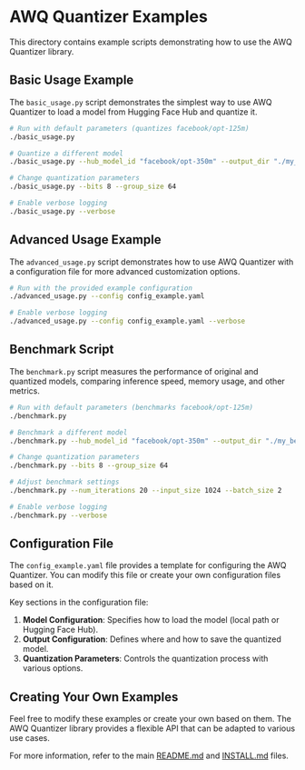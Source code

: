 # AWQ Quantizer Examples

This directory contains example scripts demonstrating how to use the AWQ Quantizer library.

## Basic Usage Example

The `basic_usage.py` script demonstrates the simplest way to use AWQ Quantizer to load a model from Hugging Face Hub and quantize it.

```bash
# Run with default parameters (quantizes facebook/opt-125m)
./basic_usage.py

# Quantize a different model
./basic_usage.py --hub_model_id "facebook/opt-350m" --output_dir "./my_quantized_model"

# Change quantization parameters
./basic_usage.py --bits 8 --group_size 64

# Enable verbose logging
./basic_usage.py --verbose
```

## Advanced Usage Example

The `advanced_usage.py` script demonstrates how to use AWQ Quantizer with a configuration file for more advanced customization options.

```bash
# Run with the provided example configuration
./advanced_usage.py --config config_example.yaml

# Enable verbose logging
./advanced_usage.py --config config_example.yaml --verbose
```

## Benchmark Script

The `benchmark.py` script measures the performance of original and quantized models, comparing inference speed, memory usage, and other metrics.

```bash
# Run with default parameters (benchmarks facebook/opt-125m)
./benchmark.py

# Benchmark a different model
./benchmark.py --hub_model_id "facebook/opt-350m" --output_dir "./my_benchmark_results"

# Change quantization parameters
./benchmark.py --bits 8 --group_size 64

# Adjust benchmark settings
./benchmark.py --num_iterations 20 --input_size 1024 --batch_size 2

# Enable verbose logging
./benchmark.py --verbose
```

## Configuration File

The `config_example.yaml` file provides a template for configuring the AWQ Quantizer. You can modify this file or create your own configuration files based on it.

Key sections in the configuration file:

1. **Model Configuration**: Specifies how to load the model (local path or Hugging Face Hub).
2. **Output Configuration**: Defines where and how to save the quantized model.
3. **Quantization Parameters**: Controls the quantization process with various options.

## Creating Your Own Examples

Feel free to modify these examples or create your own based on them. The AWQ Quantizer library provides a flexible API that can be adapted to various use cases.

For more information, refer to the main [README.md](../README.md) and [INSTALL.md](../INSTALL.md) files. 